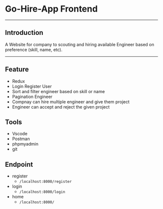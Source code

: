 # Go-Hire-App Frontend
---
## Introduction
A Website for company to scouting and hiring available Engineer based on preference (skill, name, etc).

---

## Feature
- Redux
- Login Register User
- Sort and filter engineer based on skill or name
- Pagination Engineer 
- Compnay can hire multiple engineer and give them project
- Engineer can accept and reject the given project

## Tools
- Vscode
- Postman
- phpmyadmin
- git



## Endpoint 
- register 
    - ```/localhost:8000/register```
- login 
    - ```/localhost:8000/login```
- home 
    - ```/localhost:8000/```

